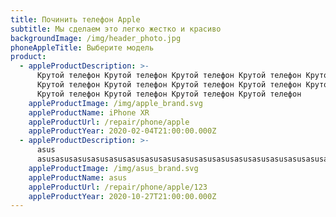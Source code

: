 ```yaml
---
title: Починить телефон Apple
subtitle: Мы сделаем это легко жестко и красиво
backgroundImage: /img/header_photo.jpg
phoneAppleTitle: Выберите модель
product:
  - appleProductDescription: >-
      Крутой телефон Крутой телефон Крутой телефон Крутой телефон Крутой телефон
      Крутой телефон Крутой телефон Крутой телефон Крутой телефон Крутой телефон
      Крутой телефон Крутой телефон Крутой телефон Крутой телефон 
    appleProductImage: /img/apple_brand.svg
    appleProductName: iPhone XR
    appleProductUrl: /repair/phone/apple
    appleProductYear: 2020-02-04T21:00:00.000Z
  - appleProductDescription: >-
      asus
      asusasusasusasusasusasusasusasusasusasusasusasusasusasusasusasusasusasusasusasusasusasusasusasusasus
    appleProductImage: /img/asus_brand.svg
    appleProductName: asus
    appleProductUrl: /repair/phone/apple/123
    appleProductYear: 2020-10-27T21:00:00.000Z
---
```


